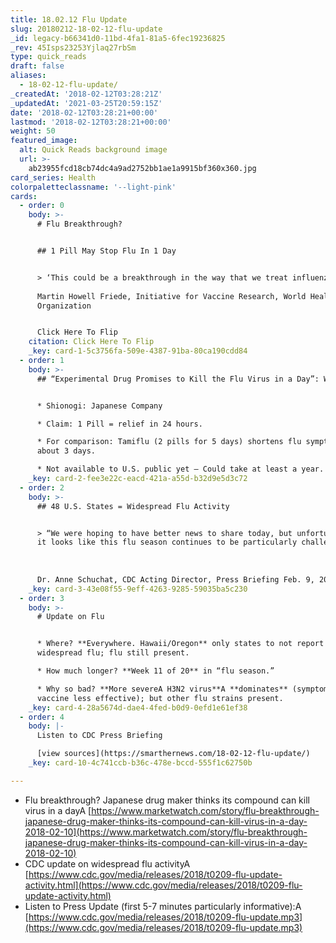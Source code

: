 ```yaml
---
title: 18.02.12 Flu Update
slug: 20180212-18-02-12-flu-update
_id: legacy-b66341d0-11bd-4fa1-81a5-6fec19236825
_rev: 45Isps23253Yjlaq27rbSm
type: quick_reads
draft: false
aliases:
  - 18-02-12-flu-update/
_createdAt: '2018-02-12T03:28:21Z'
_updatedAt: '2021-03-25T20:59:15Z'
date: '2018-02-12T03:28:21+00:00'
lastmod: '2018-02-12T03:28:21+00:00'
weight: 50
featured_image:
  alt: Quick Reads background image
  url: >-
    ab23955fcd18cb74dc4a9ad2752bb1ae1a9915bf360x360.jpg
card_series: Health
colorpaletteclassname: '--light-pink'
cards:
  - order: 0
    body: >-
      # Flu Breakthrough?


      ## 1 Pill May Stop Flu In 1 Day


      > ‘This could be a breakthrough in the way that we treat influenza.’  
        
      Martin Howell Friede, Initiative for Vaccine Research, World Health
      Organization


      Click Here To Flip
    citation: Click Here To Flip
    _key: card-1-5c3756fa-509e-4387-91ba-80ca190cdd84
  - order: 1
    body: >-
      ## “Experimental Drug Promises to Kill the Flu Virus in a Day”: WSJ


      * Shionogi: Japanese Company

      * Claim: 1 Pill = relief in 24 hours.

      * For comparison: Tamiflu (2 pills for 5 days) shortens flu symptoms in
      about 3 days.

      * Not available to U.S. public yet – Could take at least a year.
    _key: card-2-fee3e22c-eacd-421a-a55d-b32d9e5d3c72
  - order: 2
    body: >-
      ## 48 U.S. States = Widespread Flu Activity


      > “We were hoping to have better news to share today, but unfortunately,
      it looks like this flu season continues to be particularly challenging.”  
        
        
        
      Dr. Anne Schuchat, CDC Acting Director, Press Briefing Feb. 9, 2018
    _key: card-3-43e08f55-9eff-4263-9285-59035ba5c230
  - order: 3
    body: >-
      # Update on Flu


      * Where? **Everywhere. Hawaii/Oregon** only states to not report
      widespread flu; flu still present.

      * How much longer? **Week 11 of 20** in “flu season.”

      * Why so bad? **More severeA H3N2 virus**A **dominates** (symptoms worse,
      vaccine less effective); but other flu strains present.
    _key: card-4-28a5674d-dae4-4fed-b0d9-0efd1e61ef38
  - order: 4
    body: |-
      Listen to CDC Press Briefing

      [view sources](https://smarthernews.com/18-02-12-flu-update/)
    _key: card-10-4c741ccb-b36c-478e-bccd-555f1c62750b

---
```

* Flu breakthrough? Japanese drug maker thinks its compound can kill virus in a dayA [https://www.marketwatch.com/story/flu-breakthrough-japanese-drug-maker-thinks-its-compound-can-kill-virus-in-a-day-2018-02-10](https://www.marketwatch.com/story/flu-breakthrough-japanese-drug-maker-thinks-its-compound-can-kill-virus-in-a-day-2018-02-10)
* CDC update on widespread flu activityA [https://www.cdc.gov/media/releases/2018/t0209-flu-update-activity.html](https://www.cdc.gov/media/releases/2018/t0209-flu-update-activity.html)
* Listen to Press Update (first 5-7 minutes particularly informative):A [https://www.cdc.gov/media/releases/2018/t0209-flu-update.mp3](https://www.cdc.gov/media/releases/2018/t0209-flu-update.mp3)